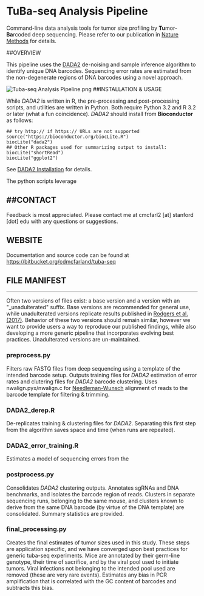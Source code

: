 # TuBa-seq Analysis Pipeline #

Command-line data analysis tools for tumor size profiling by **Tu**mor-**Ba**rcoded deep sequencing. Please refer to our publication in [Nature Methods](http://www.nature.com/nmeth/index.html) for details. 

##OVERVIEW

This pipeline uses the [DADA2](https://github.com/benjjneb/dada2) de-noising and sample inference algorithm to identify unique DNA barcodes. Sequencing error rates are estimated from the non-degenerate regions of DNA barcodes using a novel approach. 

![Tuba-seq Analysis Pipeline.png](https://bitbucket.org/repo/Mjxqa5/images/12810822-Tuba-seq%20Analysis%20Pipeline.png)
##INSTALLATION & USAGE

While *DADA2* is written in R, the pre-processing and post-processing scripts, and utilities are written in Python. Both require Python 3.2 and R 3.2 or later (what a fun coincidence). _DADA2_ should install from **Bioconductor** as follows: 

```
## try http:// if https:// URLs are not supported
source("https://bioconductor.org/biocLite.R")
biocLite("dada2")
## Other R packages used for summarizing output to install:
biocLite("shortRead")
biocLite("ggplot2")
```
See [DADA2 Installation](https://benjjneb.github.io/dada2/dada-installation.html) for details. 

The python scripts leverage 

##CONTACT
---------
Feedback is most appreciated. Please contact me at cmcfarl2 [at] stanford [dot] edu with any questions or suggestions. 

WEBSITE
-------
Documentation and source code can be found at https://bitbucket.org/cdmcfarland/tuba-seq

## FILE MANIFEST
----------------
    
Often two versions of files exist: a base version and a version with an "_unadulterated" suffix. Base versions are recommended for general use, while unadulterated versions replicate results published in [Rodgers et al. (2017)](http://www.nature.com/nmeth/index.html). Behavior of these two versions should remain similar, however we want to provide users a way to reproduce our published findings, while also developing a more generic pipeline that incorporates evolving best practices. Unadulterated versions are un-maintained. 

### preprocess.py

Filters raw FASTQ files from deep sequencing using a template of the intended barcode setup. Outputs training files for *DADA2* estimation of error rates and clutering files for *DADA2* barcode clustering. Uses nwalign.pyx/nwalign.c for [Needleman-Wunsch](https://en.wikipedia.org/wiki/Needleman%E2%80%93Wunsch_algorithm) alignment of reads to the barcode template for filtering & trimming. 


### DADA2_derep.R

De-replicates training & clustering files for *DADA2*. Separating this first step from the algorithm saves space and time (when runs are repeated). 

### DADA2_error_training.R

Estimates a model of sequencing errors from the 

### postprocess.py

Consolidates *DADA2* clustering outputs. Annotates sgRNAs and DNA benchmarks, and isolates the barcode region of reads. Clusters in separate sequencing runs, belonging to the same mouse, and clusters known to derive from the same DNA barcode (by virtue of the DNA template) are consolidated. Summary statistics are provided. 

### final_processing.py

Creates the final estimates of tumor sizes used in this study. These steps are application specific, and we have converged upon best practices for generic tuba-seq experiments. Mice are annotated by their germ-line genotype, their time of sacrifice, and by the viral pool used to initiate tumors. Viral infections not belonging to the intended pool used are removed (these are very rare events). Estimates any bias in PCR amplification that is correlated with the GC content of barcodes and subtracts this bias.